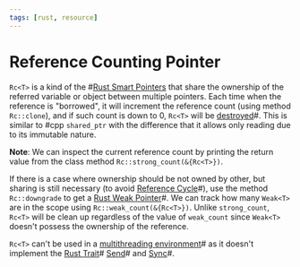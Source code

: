 ```yaml
---
tags: [rust, resource]
---
```


# Reference Counting Pointer
  
`Rc<T>` is a kind of the #[Rust Smart Pointers](202111301656.md) that share the
ownership of the referred variable or object between multiple pointers. Each
time when the reference is "borrowed", it will increment the reference count
(using method `Rc::clone`), and if such count is down to 0, `Rc<T>` will be
[destroyed](202206221653.md)#. This is similar to #cpp `shared_ptr` with the
difference that it allows only reading due to its immutable nature.

**Note**: We can inspect the current reference count by printing the return
value from the class method `Rc::strong_count(&{Rc<T>})`.

If there is a case where ownership should be not owned by other, but sharing is
still necessary (to avoid [Reference Cycle](202206251349.md)#), use the method
`Rc::downgrade` to get a [Rust Weak Pointer](202206251329.md)#. We can track how
many `Weak<T>` are in the scope using `Rc::weak_count(&{Rc<T>})`. Unlike
`strong_count`, `Rc<T>` will be clean up regardless of the value of `weak_count`
since `Weak<T>` doesn't possess the ownership of the reference.

`Rc<T>` can't be used in a [multithreading environment](202207171457.md)# as it
doesn't implement the [Rust Trait](202204061235.md)# [Send](202207172159.md)#
and [Sync](202207172210.md)#.
